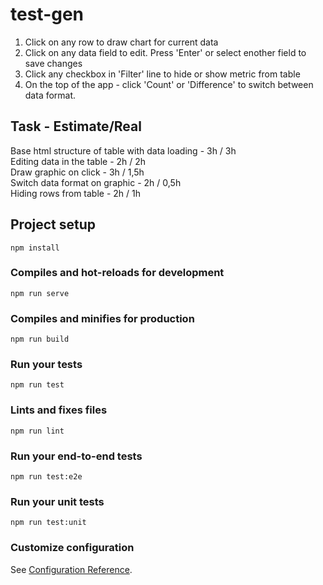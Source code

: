 # test-gen
1. Click on any row to draw chart for current data
2. Click on any data field to edit. Press 'Enter' or select enother field to save changes
3. Click any checkbox in 'Filter' line to hide or show metric from table
4. On the top of the app - click 'Count' or 'Difference' to switch between data format.

## Task - Estimate/Real
Base html structure of table with data loading - 3h / 3h <br />
Editing data in the table - 2h / 2h <br />
Draw graphic on click - 3h / 1,5h <br />
Switch data format on graphic - 2h / 0,5h <br />
Hiding rows from table - 2h / 1h <br />

## Project setup
```
npm install
```

### Compiles and hot-reloads for development
```
npm run serve
```

### Compiles and minifies for production
```
npm run build
```

### Run your tests
```
npm run test
```

### Lints and fixes files
```
npm run lint
```

### Run your end-to-end tests
```
npm run test:e2e
```

### Run your unit tests
```
npm run test:unit
```

### Customize configuration
See [Configuration Reference](https://cli.vuejs.org/config/).

